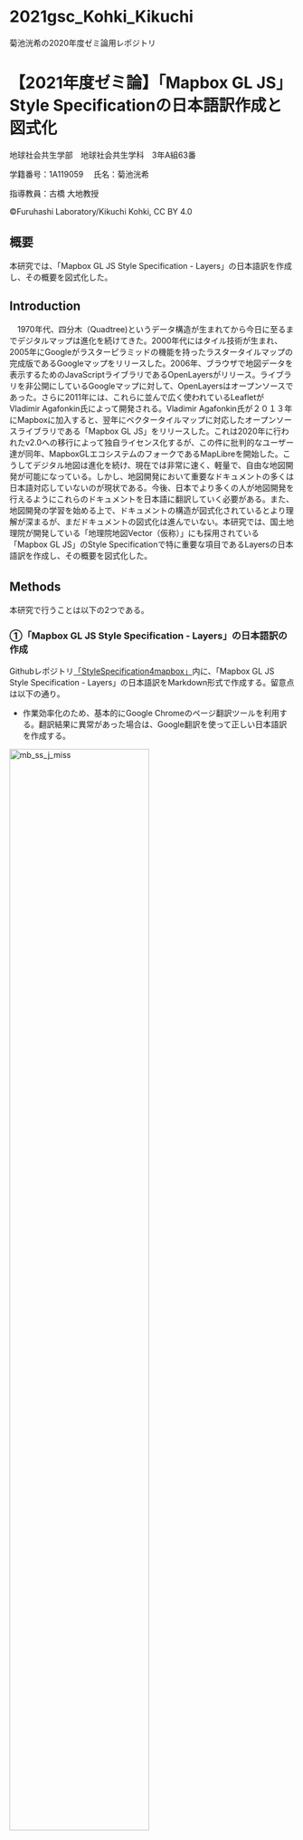 # 2021gsc_Kohki_Kikuchi
菊池洸希の2020年度ゼミ論用レポジトリ
# 【2021年度ゼミ論】「Mapbox GL JS」Style Specificationの日本語訳作成と図式化
地球社会共生学部　地球社会共生学科　3年A組63番  

学籍番号：1A119059  　氏名：菊池洸希 

指導教員：古橋 大地教授   

©︎Furuhashi Laboratory/Kikuchi Kohki, CC BY 4.0

## 概要  
本研究では、「Mapbox GL JS Style Specification - Layers」の日本語訳を作成し、その概要を図式化した。

## Introduction
　1970年代、四分木（Quadtree)というデータ構造が生まれてから今日に至るまでデジタルマップは進化を続けてきた。2000年代にはタイル技術が生まれ、2005年にGoogleがラスターピラミッドの機能を持ったラスタータイルマップの完成版であるGoogleマップをリリースした。2006年、ブラウザで地図データを表示するためのJavaScriptライブラリであるOpenLayersがリリース。ライブラリを非公開にしているGoogleマップに対して、OpenLayersはオープンソースであった。さらに2011年には、これらに並んで広く使われているLeafletがVladimir Agafonkin氏によって開発される。Vladimir Agafonkin氏が２０１３年にMapboxに加入すると、翌年にベクタータイルマップに対応したオープンソースライブラリである「Mapbox GL JS」をリリースした。これは2020年に行われたv2.0への移行によって独自ライセンス化するが、この件に批判的なユーザー達が同年、MapboxGLエコシステムのフォークであるMapLibreを開始した。こうしてデジタル地図は進化を続け、現在では非常に速く、軽量で、自由な地図開発が可能になっている。しかし、地図開発において重要なドキュメントの多くは日本語対応していないのが現状である。今後、日本でより多くの人が地図開発を行えるようにこれらのドキュメントを日本語に翻訳していく必要がある。また、地図開発の学習を始める上で、ドキュメントの構造が図式化されているとより理解が深まるが、まだドキュメントの図式化は進んでいない。本研究では、国土地理院が開発している「地理院地図Vector（仮称）」にも採用されている「Mapbox GL JS」のStyle Specificationで特に重要な項目であるLayersの日本語訳を作成し、その概要を図式化した。

## Methods　　
本研究で行うことは以下の2つである。
  
### ①「Mapbox GL JS Style Specification - Layers」の日本語訳の作成

Githubレポジトリ[「StyleSpecification4mapbox」](https://github.com/furuhashilab/StyleSpecification4mapbox)内に、「Mapbox GL JS Style Specification - Layers」の日本語訳をMarkdown形式で作成する。留意点は以下の通り。

- 作業効率化のため、基本的にGoogle Chromeのページ翻訳ツールを利用する。翻訳結果に異常があった場合は、Google翻訳を使って正しい日本語訳を作成する。

<img width="70%" alt="mb_ss_j_miss" src="https://github.com/furuhashilab/2021gsc_Kohki_Kikuchi/blob/8989977e2c36a2d8ec6dcf70e5694c099ea5abe4/mb_ss_j_miss.png">

<img width="70%" alt="gt_01" src="https://github.com/furuhashilab/2021gsc_Kohki_Kikuchi/blob/8989977e2c36a2d8ec6dcf70e5694c099ea5abe4/gt_01.png">

- 各タイトルやワードには原文と同様のリンクを付け、Mapboxのページに移動できるようにする。

<img width="70%" alt="mb_ss_j_link" src="https://github.com/furuhashilab/2021gsc_Kohki_Kikuchi/blob/8989977e2c36a2d8ec6dcf70e5694c099ea5abe4/mb_ss_j_link.png">

- 列挙型で用いられる"visible"や"none"のようなワード、ブルー値で用いられる"true"と"false"、文字列の配列で用いられる"visible"や "none"等のワードは開発の際にそのまま使用することを考慮し、原文の通りに記載する。

<img width="70%" alt="mb_ss_j_word" src="https://github.com/furuhashilab/2021gsc_Kohki_Kikuchi/blob/8989977e2c36a2d8ec6dcf70e5694c099ea5abe4/mb_ss_j_word.png">

### ②「Mapbox GL JS Style Specification - Layers」の図式化

UML クラス図の形式に則り、「Mapbox GL JS Style Specification - Layers」の図式化を行う。図の作成にはCanva(グラフィックデザインプラットフォーム)を利用する。正式な形式に近づけるため、図は英語表記にする。図はレイヤー構造が視覚的に把握できるよう、配置と配色を構造ごとに変更する。また、オプション機能にはアイコンを付け、図をシンプルに表現する。

<img width="70%" alt="canva_01" src="https://github.com/furuhashilab/2021gsc_Kohki_Kikuchi/blob/54ceacd0a529b718793b724247176fbedc7839a0/canva_01.png">

## Results　　

### 「Mapbox GL JS Style Specification - Layers」日本語版 　Githubレポジトリ
https://github.com/furuhashilab/StyleSpecification4mapbox/blob/ed5cd80c0f0872f9057f81ea1e251339c9d272d4/Layers.md

<img alt="qr_StyleSpecification4mapbox" src="https://github.com/furuhashilab/2021gsc_Kohki_Kikuchi/blob/da23dbb02244ca8086951ecbc5ff525f8961203b/qr_StyleSpecification4mapbox:Layers.png">

### 「Mapbox GL JS Style Specification - Layers」UML クラス図
<img alt="uml_layers_01" src="https://github.com/furuhashilab/2021gsc_Kohki_Kikuchi/blob/cafef41c5575c89a10a37f6e00c804a0881971e4/uml_layers_01.png">

## Discussion　

**和訳について**

日本語でドキュメントを理解することができる日本語訳を作成することができた。

### 図式化について

図式化し、発見した課題は以下の３つである。

**1.情報の取捨選択**

「Mapbox GL JS Style Specification - Layers」は最も記述の多いドキュメントであり、その多くがタイプの詳細な設定についてである。本研究ではこれらを全て図にまとめるのは情報過多であるとの判断で、タイプ１０種類のみを掲載している。タイプの詳細な設定なども図式化したい。



## Conclusion　　　
今後の課題としては、以下の二つが挙げられる。　　    
- コンテンツの充実度（グラレコの描き方、グラレコとは、デジタル版について）　　　　    
- Templateが再考の余地あり　　　　　　　　　    
　　    
また、グラレコは組織だけでなく、個人の思考力を助けることを改めて学び、研究を通してグラレコの可能性、有効性を知ることができた。グラレコではイラストとキーワードを主に使用していることから、言語や文化を超えての意思疎通に有効性があると考える。今後ますます発展していくと考えられるグラレコにおいて、グラレコ専用アプリが増加していくのではないかと考えられる。

## Reference/参考文献

## Acknowledgements/謝辞
本研究を進めるにあたり地球社会共生学部の古橋大地教授をはじめ多くの方々より多大な助言を賜りました。厚く感謝を申し上げます。
 
## 資料
**進捗管理用プロジェクト**  
https://github.com/furuhashilab/2021gsc_Kohki_Kikuchi/projects/2  
**最終プレゼン資料**  
https://docs.google.com/presentation/d/13QyPYV9XP0rMW9lBEhvvMw2V1saTevBbOVW-3ukvOms/edit?usp=sharing    
**参考文献リスト**   
https://docs.google.com/spreadsheets/d/1XJQ7ZuN18UEj8fmp4vFUclrJZ3TLgDixdDmo9DB-RRg/edit#gid=0　  
**「Mapbox GL JS Style Specification」日本語版　Githubレポジトリ**  
https://github.com/furuhashilab/StyleSpecification4mapbox/blob/ed5cd80c0f0872f9057f81ea1e251339c9d272d4/Layers.md
